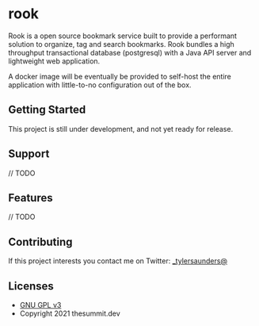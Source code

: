 # rook

Rook is a open source bookmark service built to provide a performant solution to organize,
tag and search bookmarks. Rook bundles a high throughput transactional database (postgresql)
with a Java API server and lightweight web application.

A docker image will be eventually be provided to self-host the entire application with
little-to-no configuration out of the box.

## Getting Started

This project is still under development, and not yet ready for release.

## Support

// TODO


## Features

// TODO

## Contributing

If this project interests you contact me on Twitter: [_tylersaunders@](https://twitter.com/_tylersaunders)

## Licenses

* [GNU GPL v3](http://www.gnu.org/licenses/gpl.html)
* Copyright 2021 thesummit.dev
